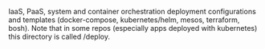 IaaS, PaaS, system and container orchestration deployment configurations and templates (docker-compose, kubernetes/helm, mesos, terraform, bosh). 
Note that in some repos (especially apps deployed with kubernetes) this directory is called /deploy.

